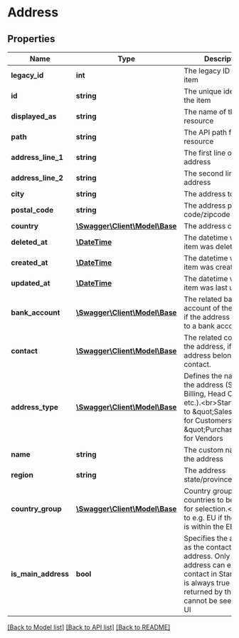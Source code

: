 # Address

## Properties
Name | Type | Description | Notes
------------ | ------------- | ------------- | -------------
**legacy_id** | **int** | The legacy ID for the item | [optional] 
**id** | **string** | The unique identifier for the item | [optional] 
**displayed_as** | **string** | The name of the resource | [optional] 
**path** | **string** | The API path for the resource | [optional] 
**address_line_1** | **string** | The first line of the address | [optional] 
**address_line_2** | **string** | The second line of the address | [optional] 
**city** | **string** | The address town/city | [optional] 
**postal_code** | **string** | The address postal code/zipcode | [optional] 
**country** | [**\Swagger\Client\Model\Base**](Base.md) | The address country | [optional] 
**deleted_at** | [**\DateTime**](\DateTime.md) | The datetime when the item was deleted | [optional] 
**created_at** | [**\DateTime**](\DateTime.md) | The datetime when the item was created | [optional] 
**updated_at** | [**\DateTime**](\DateTime.md) | The datetime when the item was last updated | [optional] 
**bank_account** | [**\Swagger\Client\Model\Base**](Base.md) | The related bank account of the address, if the address belongs to a bank account. | [optional] 
**contact** | [**\Swagger\Client\Model\Base**](Base.md) | The related contact of the address, if the address belongs to a contact. | [optional] 
**address_type** | [**\Swagger\Client\Model\Base**](Base.md) | Defines the nature of the address (Shipping, Billing, Head Office etc.).&lt;br&gt;Start defaults to \&quot;Sales\&quot; for Customers and \&quot;Purchasing\&quot; for Vendors | [optional] 
**name** | **string** | The custom name of the address | [optional] 
**region** | **string** | The address state/province/region | [optional] 
**country_group** | [**\Swagger\Client\Model\Base**](Base.md) | Country group allows countries to be filtered for selection.&lt;br&gt;Set it to e.g. EU if the address is within the EEC. | [optional] 
**is_main_address** | **bool** | Specifies the address as the contact&#39;s main address. Only a single address can exist for a contact in Start so this is always true when returned by the API but cannot be seen in the UI | [optional] 

[[Back to Model list]](../README.md#documentation-for-models) [[Back to API list]](../README.md#documentation-for-api-endpoints) [[Back to README]](../README.md)



